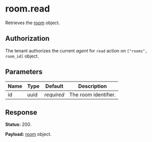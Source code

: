 # room.read

Retrieves the [room](../room.md#room) object.

## Authorization

The tenant authorizes the current _agent_ for `read` action on `["rooms", room_id]` object.

## Parameters

Name  | Type | Default    | Description
----- | ---- | ---------- | --------------------
id    | uuid | _required_ | The room identifier.

## Response

**Status:** 200.

**Payload:** [room](../room.md#room) object.
